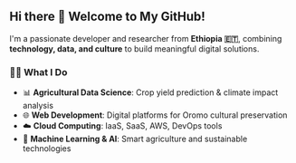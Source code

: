## Hi there 👋  Welcome to My GitHub!
I'm a passionate developer and researcher from **Ethiopia 🇪🇹**, combining **technology, data, and culture** to build meaningful digital solutions.


### 👨‍🔬 What I Do

- 📊 **Agricultural Data Science**: Crop yield prediction & climate impact analysis
- 🌐 **Web Development**: Digital platforms for Oromo cultural preservation
- ☁️ **Cloud Computing**: IaaS, SaaS, AWS, DevOps tools
- 🤖 **Machine Learning & AI**: Smart agriculture and sustainable technologies

<!--
**ketemaderesa/ketemaderesa** is a ✨ _special_ ✨ repository because its `README.md` (this file) appears on your GitHub profile.
